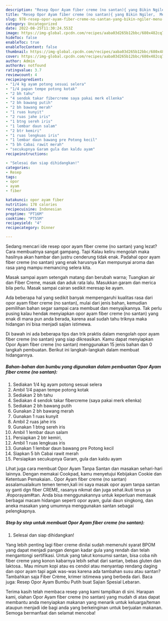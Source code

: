 ```yaml
---
description: "Resep Opor Ayam fiber creme (no santan){ yang Bikin Ngiler,  Menu Buat lebaran"
title: "Resep Opor Ayam fiber creme (no santan){ yang Bikin Ngiler,  Menu Buat lebaran"
slug: 978-resep-opor-ayam-fiber-creme-no-santan-yang-bikin-ngiler-menu-buat-lebaran
category: Uncategorized
date: 2022-08-25T11:30:24.553Z
image: https://img-global.cpcdn.com/recipes/aaba03d265b12bbc/680x482cq70/opor-ayam-fiber-creme-no-santan-foto-resep-utama.jpg
hideToc: false
enableToc: true
enableTocContent: false
thumbnail: https://img-global.cpcdn.com/recipes/aaba03d265b12bbc/680x482cq70/opor-ayam-fiber-creme-no-santan-foto-resep-utama.jpg
cover: https://img-global.cpcdn.com/recipes/aaba03d265b12bbc/680x482cq70/opor-ayam-fiber-creme-no-santan-foto-resep-utama.jpg
author: Admin
authorAv: notfound
ratingvalue: 3.7
reviewcount: 4
recipeingredient:
- "1/4 kg ayam potong sesuai selera"
- "1/4 papan tempe potong kotak"
- "2 bh tahu"
- "4 sendok takar fibercreme saya pakai merk ellenka"
- "2 bh bawang putih"
- "2 bh bawang merah"
- "1 ruas kunyit"
- "2 ruas jahe iris"
- "1 btng sereh iris"
- "1 lembar daun salam"
- "2 btr kemiri"
- "1 ruas lengkuas iris"
- "1 lembar daun bawang pre Potong kecil"
- "5 bh Cabai rawit merah"
- "secukupnya Garam gula dan kaldu ayam"
recipeinstructions:

- "Selesai dan siap dihidangkan!"
categories:
- Resep
tags:
- opor
- ayam
- fiber

katakunci: opor ayam fiber 
nutrition: 178 calories
recipecuisine: Indonesian
preptime: "PT16M"
cooktime: "PT55M"
recipeyield: "4"
recipecategory: Dinner

---
```



Sedang mencari ide resep opor ayam fiber creme (no santan) yang lezat? Cara membuatnya sangat gampang. Tapi Kalau keliru mengolah maka hasilnya akan hambar dan justru cenderung tidak enak. Padahal opor ayam fiber creme (no santan) yang enak harusnya Kan mempunyai aroma dan rasa yang mampu memancing selera kita.


Masak sampai ayam setengah matang dan berubah warna; Tuangkan air dan Fiber Creme, masak dan aduk rata lalu. Masukkan garam dan merica bila perlu. Masak sampai cairan sedikit meresap ke ayam.

Ada beberapa hal yang sedikit banyak mempengaruhi kualitas rasa dari opor ayam fiber creme (no santan), mulai dari jenis bahan, kemudian pemilihan bahan segar sampai cara membuat dan menyajikannya. Tak perlu pusing kalau hendak menyiapkan opor ayam fiber creme (no santan) yang enak di mana pun anda berada, karena asal sudah tahu triknya maka hidangan ini bisa menjadi sajian istimewa.


Di bawah ini ada beberapa tips dan trik praktis dalam mengolah opor ayam fiber creme (no santan) yang siap dikreasikan. Kamu dapat menyiapkan Opor Ayam fiber creme (no santan) menggunakan 15 jenis bahan dan 0 langkah pembuatan. Berikut ini langkah-langkah dalam membuat hidangannya.

<!--inarticleads1-->

##### Bahan-bahan dan bumbu yang digunakan dalam pembuatan Opor Ayam fiber creme (no santan):

1. Sediakan 1/4 kg ayam potong sesuai selera
1. Ambil 1/4 papan tempe potong kotak
1. Sediakan 2 bh tahu
1. Sediakan 4 sendok takar fibercreme (saya pakai merk ellenka)
1. Sediakan 2 bh bawang putih
1. Gunakan 2 bh bawang merah
1. Gunakan 1 ruas kunyit
1. Ambil 2 ruas jahe iris
1. Gunakan 1 btng sereh iris
1. Ambil 1 lembar daun salam
1. Persiapkan 2 btr kemiri,
1. Ambil 1 ruas lengkuas iris
1. Gunakan 1 lembar daun bawang pre Potong kecil
1. Siapkan 5 bh Cabai rawit merah
1. Persiapkan secukupnya Garam, gula dan kaldu ayam


Lihat juga cara membuat Opor Ayam Tanpa Santan dan masakan sehari-hari lainnya. Dengan memakai Cookpad, kamu menyetujui Kebijakan Cookie dan Ketentuan Pemakaian.. Opor Ayam fiber creme (no santan) assalamualaikum temen temen,kali ini saya masak opor ayam tanpa santan sy ganti dgn fiber CREME, rasanya nikmat dan juga sehat.ikuti terus ya .#oporayam#tan. Anda bisa menggunakannya untuk keperluan memasak berbagai macam hidangan seperti opor ayam, gulai daun singkong, dan aneka masakan yang umumnya menggunakan santan sebagai pelengkapnya. 

<!--inarticleads2-->

##### Step by step untuk membuat Opor Ayam fiber creme (no santan):


1. Selesai dan siap dihidangkan!

Yang lebih penting lagi fiber creme dinilai sudah memenuhi syarat BPOM yang dapat menjadi pangan dengan kadar gula yang rendah dan telah mengantongi sertifikasi. Untuk yang takut konsumsi santan, bisa coba nih fiber creme yang konon kabarnya lebih sehat dari santan, bebas gluten dan laktosa.. Mau minum kopi atau es cendol atau menyantap rendang daging dan opor ayam tapi agak was-was karena ada tambahan susu atau santan? Tambahkan saja Fiber Crème, krimer istimewa yang berbeda dari. Baca juga: Resep Opor Ayam Bumbu Putih buat Sajian Spesial Lebaran. 

Terima kasih telah membaca resep yang kami tampilkan di sini. Harapan kami, olahan Opor Ayam fiber creme (no santan) yang mudah di atas dapat membantu anda menyiapkan makanan yang menarik untuk keluarga/teman ataupun menjadi ide bagi anda yang berkeinginan untuk berjualan makanan. Semoga bermanfaat dan selamat mencoba!
